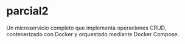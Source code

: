 # parcial2
Un microservicio completo que implementa operaciones CRUD, contenerizado con Docker y orquestado mediante Docker Compose.
